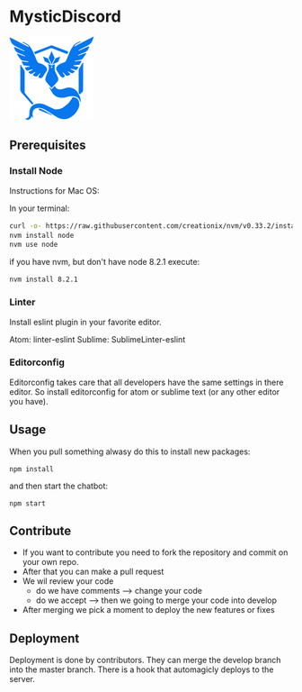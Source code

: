 # MysticDiscord
![Mystic](public/images/mystic.png)

## Prerequisites

### Install Node
Instructions for Mac OS:

In your terminal:
```bash
curl -o- https://raw.githubusercontent.com/creationix/nvm/v0.33.2/install.sh | bash
nvm install node
nvm use node
```

if you have nvm, but don't have node 8.2.1 execute:

```
nvm install 8.2.1
```

### Linter
Install eslint plugin in your favorite editor.

Atom: linter-eslint
Sublime: SublimeLinter-eslint

### Editorconfig
Editorconfig takes care that all developers have the same settings in there editor.
So install editorconfig for atom or sublime text (or any other editor you have).

## Usage
When you pull something alwasy do this to install new packages:

```
npm install
```
and then start the chatbot:

```
npm start
```

## Contribute
- If you want to contribute you need to fork the repository and commit on your own repo.
- After that you can make a pull request
- We wil review your code
   - do we have comments --> change your code
   - do we accept --> then we going to merge your code into develop
- After merging we pick a moment to deploy the new features or fixes

## Deployment
Deployment is done by contributors. They can merge the develop branch into the master branch.
There is a hook that automagicly deploys to the server.
